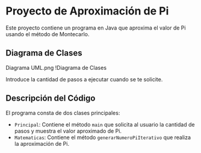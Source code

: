 # Proyecto de Aproximación de Pi

Este proyecto contiene un programa en Java que aproxima el valor de Pi usando el método de Montecarlo.

## Diagrama de Clases

Diagrama UML.png
!Diagrama de Clases

Introduce la cantidad de pasos a ejecutar cuando se te solicite.

## Descripción del Código

El programa consta de dos clases principales:
- `Principal`: Contiene el método `main` que solicita al usuario la cantidad de pasos y muestra el valor aproximado de Pi.
- `Matematicas`: Contiene el método `generarNumeroPiIterativo` que realiza la aproximación de Pi.
